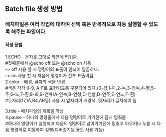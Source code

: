 ## Batch file 생성 방법
### 배치파일은 여러 작업에 대하여 선택 혹은 반복적으로 자동 실행할 수 있도록 해주는 파일이다.
#### 작성 문법
1.ECHO - 문자를 그대로 화면에 띄워줌  
   #첫째줄에서 @echo off 또는 @echo on 사용  
     -> off 사용 할 시 명령어의 표출이 안되어 깔끔하다.  
     -> on 사용 할 시 처음에 명령어가 전부 표출이됨.  
2.color - 배경, 글자의 색을 변경  
   #색은 각각 0-9, A-F로 표현되도록 구분되어 있다.(0-검,1-파,2-녹,3-청녹,4-빨,5-주,6-노,7-흰,8-회,9-연파/A-연녹,B-연청,C-연빨,D-연주,E-연노,F-흰)  
   #두자리(17,1A,B4,AB등) 사용 시 앞자리이 배경색, 뒷자리가 글자색이 됨  
   
3.title - 배치파일의 제목을 작성  
4.pause - 하나의 명령줄에서 다음 명령어로 가기전에 잠시 멈춰줌  
   #하나의 명령어가 실행되고 다음의 명령어로 넘어가기전에 멈추고 아무키나 누를 시 다음 명령어로 이동하여 실행(디버깅기능 용도 사용 가능)  
   
   

